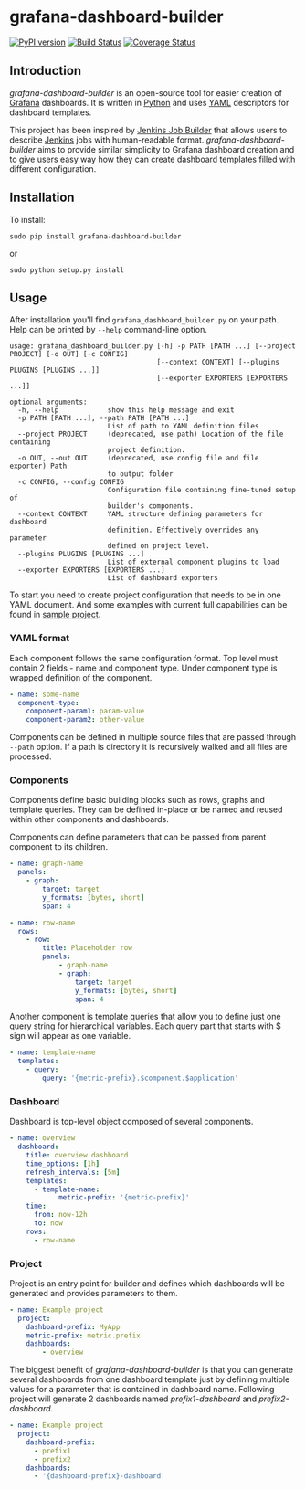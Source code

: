# grafana-dashboard-builder

[![PyPI version](https://badge.fury.io/py/grafana-dashboard-builder.svg)](http://badge.fury.io/py/grafana-dashboard-builder) [![Build Status](https://travis-ci.org/jakubplichta/grafana-dashboard-builder.svg?branch=master)](https://travis-ci.org/jakubplichta/grafana-dashboard-builder) [![Coverage Status](https://coveralls.io/repos/jakubplichta/grafana-dashboard-builder/badge.svg?branch=master)](https://coveralls.io/r/jakubplichta/grafana-dashboard-builder?branch=master)

## Introduction

_grafana-dashboard-builder_ is an open-source tool for easier creation of [Grafana](http://grafana.org/) dashboards.
It is written in [Python](https://www.python.org/) and uses [YAML](http://yaml.org/) descriptors for dashboard
templates.

This project has been inspired by [Jenkins Job Builder](https://github.com/openstack-infra/jenkins-job-builder) that
allows users to describe [Jenkins](https://jenkins-ci.org/) jobs with human-readable format. _grafana-dashboard-builder_
aims to provide similar simplicity to Grafana dashboard creation and to give users easy way how they can create dashboard
templates filled with different configuration.

## Installation

To install:

```
sudo pip install grafana-dashboard-builder
```
or
```
sudo python setup.py install
```

## Usage

After installation you'll find `grafana_dashboard_builder.py` on your path. Help can be printed by `--help` command-line
option.

```
usage: grafana_dashboard_builder.py [-h] -p PATH [PATH ...] [--project PROJECT] [-o OUT] [-c CONFIG]
                                    [--context CONTEXT] [--plugins PLUGINS [PLUGINS ...]]
                                    [--exporter EXPORTERS [EXPORTERS ...]]

optional arguments:
  -h, --help            show this help message and exit
  -p PATH [PATH ...], --path PATH [PATH ...]
                        List of path to YAML definition files
  --project PROJECT     (deprecated, use path) Location of the file containing
                        project definition.
  -o OUT, --out OUT     (deprecated, use config file and file exporter) Path
                        to output folder
  -c CONFIG, --config CONFIG
                        Configuration file containing fine-tuned setup of
                        builder's components.
  --context CONTEXT     YAML structure defining parameters for dashboard
                        definition. Effectively overrides any parameter
                        defined on project level.
  --plugins PLUGINS [PLUGINS ...]
                        List of external component plugins to load
  --exporter EXPORTERS [EXPORTERS ...]
                        List of dashboard exporters
```

To start you need to create project configuration that needs to be in one YAML document. And some examples with current
full capabilities can be found in [sample project](samples/project.yaml).

### YAML format

Each component follows the same configuration format. Top level must contain 2 fields - name and component type.
Under component type is wrapped definition of the component.

```yaml
- name: some-name
  component-type:
    component-param1: param-value
    component-param2: other-value
```

Components can be defined in multiple source files that are passed through `--path` option. If a path is directory
it is recursively walked and all files are processed.

### Components

Components define basic building blocks such as rows, graphs and template queries. They can be defined in-place or be
named and reused within other components and dashboards.

Components can define parameters that can be passed from parent component to its children.

```yaml
- name: graph-name
  panels:
    - graph:
        target: target
        y_formats: [bytes, short]
        span: 4
```

```yaml
- name: row-name
  rows:
    - row:
        title: Placeholder row
        panels:
            - graph-name
            - graph:
                target: target
                y_formats: [bytes, short]
                span: 4
```

Another component is template queries that allow you to define just one query string for hierarchical variables. Each
query part that starts with $ sign will appear as one variable.

```yaml
- name: template-name
  templates:
    - query:
        query: '{metric-prefix}.$component.$application'
```

### Dashboard

Dashboard is top-level object composed of several components.

```yaml
- name: overview
  dashboard:
    title: overview dashboard
    time_options: [1h]
    refresh_intervals: [5m]
    templates:
      - template-name:
            metric-prefix: '{metric-prefix}'
    time:
      from: now-12h
      to: now
    rows:
      - row-name
```

### Project

Project is an entry point for builder and defines which dashboards will be generated and provides parameters to them.

```yaml
- name: Example project
  project:
    dashboard-prefix: MyApp
    metric-prefix: metric.prefix
    dashboards:
        - overview
```

The biggest benefit of _grafana-dashboard-builder_ is that you can generate several dashboards from one dashboard
template just by defining multiple values for a parameter that is contained in dashboard name. Following project will
generate 2 dashboards named _prefix1-dashboard_ and _prefix2-dashboard_. 

```yaml
- name: Example project
  project:
    dashboard-prefix:
      - prefix1
      - prefix2
    dashboards:
      - '{dashboard-prefix}-dashboard'
```
